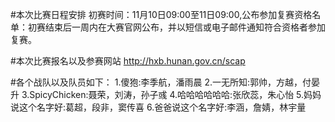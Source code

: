 ﻿#本次比赛日程安排
初赛时间：11月10日09:00至11日09:00,公布参加复赛资格名单：初赛结束后一周内在大赛官网公布，并以短信或电子邮件通知符合资格者参加复赛。

#本次比赛报名以及参赛网站
http://hxb.hunan.gov.cn/scap

#各个战队以及队员如下：
1.傻狍:李季航，潘雨晨
2.一无所知:郭帅，方越，付晏升
3.SpicyChicken:聂荣，刘涛，孙子彧
4.哈哈哈哈哈哈:张欣蕊，朱心怡
5.妈妈说这个名字好:葛超，段非，窦传喜
6.爸爸说这个名字好:李涵，詹婧，林宇量